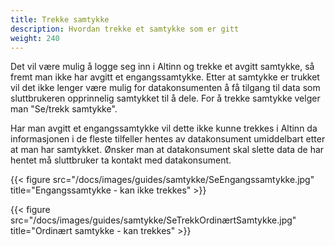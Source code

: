 ```yaml
---
title: Trekke samtykke
description: Hvordan trekke et samtykke som er gitt
weight: 240
---
```


Det vil være mulig å logge seg inn i Altinn og trekke et avgitt samtykke, så fremt man ikke har avgitt et engangssamtykke.
Etter at samtykke er trukket vil det ikke lenger være mulig for datakonsumenten å få tilgang til data som sluttbrukeren opprinnelig samtykket til å dele.
For å trekke samtykke velger man "Se/trekk samtykke".

Har man avgitt et engangssamtykke vil dette ikke kunne trekkes i Altinn da informasjonen i de fleste tilfeller hentes av datakonsument umiddelbart etter at man har samtykket. Ønsker man at datakonsument skal slette data de har hentet må sluttbruker ta kontakt med datakonsument. 

{{< figure src="/docs/images/guides/samtykke/SeEngangssamtykke.jpg" title="Engangssamtykke - kan ikke trekkes" >}}

{{< figure src="/docs/images/guides/samtykke/SeTrekkOrdinærtSamtykke.jpg" title="Ordinært samtykke - kan trekkes" >}}